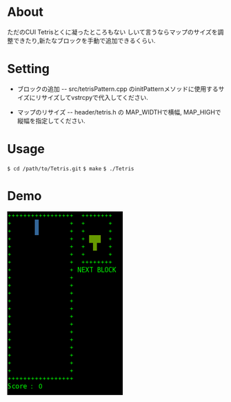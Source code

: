 # About
ただのCUI Tetrisとくに凝ったところもない
しいて言うならマップのサイズを調整できたり,新たなブロックを手動で追加できるくらい.

# Setting
- ブロックの追加
-- src/tetrisPattern.cpp のinitPatternメソッドに使用するサイズにリサイズしてvstrcpyで代入してください.

- マップのリサイズ
-- header/tetris.h の MAP_WIDTHで横幅, MAP_HIGHで縦幅を指定してください.

# Usage
``$ cd /path/to/Tetris.git``
``$ make``
``$ ./Tetris``

# Demo
![テトリスのgifアニメーション](https://github.com/kokoax/Tetris/blob/master/images/Tetris.gif "Tetris.gif")
